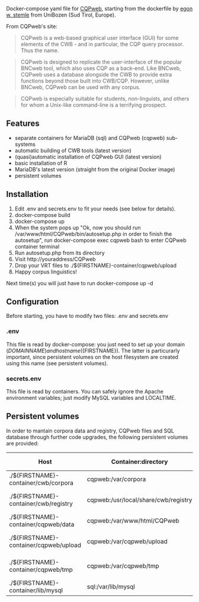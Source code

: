 Docker-compose yaml file for [CQPweb](http://cwb.sourceforge.net/cqpweb.php), starting from the dockerfile by [egon w. stemle](https://gitlab.inf.unibz.it/commul/docker/teitok) from UniBozen (Sud Tirol, Europe).

From CQPweb's site: 
>CQPweb is a web-based graphical user interface (GUI) for some elements of the CWB - and in particular, the CQP query processor. Thus the name.

>CQPweb is designed to replicate the user-interface of the popular BNCweb tool, which also uses CQP as a back-end. Like BNCweb, CQPweb uses a database alongside the CWB to provide extra functions beyond those built into CWB/CQP. However, unlike BNCweb, CQPweb can be used with any corpus.

>CQPweb is especially suitable for students, non-linguists, and others for whom a Unix-like command-line is a terrifying prospect.

## Features
- separate containers for MariaDB (sql) and CQPweb (cqpweb) sub-systems
- automatic building of CWB tools (latest version)
- (quasi)automatic installation of CQPweb GUI (latest version)
- basic installation of R
- MariaDB's latest version (straight from the original Docker image)
- persistent volumes

## Installation
1. Edit .env and secrets.env to fit your needs (see below for details).
2. docker-compose build
3. docker-compose up
4. When the system pops up "Ok, now you should run /var/www/html/CQPweb/bin/autosetup.php in order to finish the autosetup", run docker-compose exec cqpweb bash to enter CQPweb container terminal
5. Run autosetup.php from its directory
6. Visit http://youraddress/CQPweb
7. Drop your VRT files to ./${FIRSTNAME}-container/cqpweb/upload
8. Happy corpus linguistics!

Next time(s) you will just have to run docker-compose up -d 

## Configuration
Before starting, you have to modify two files: .env and secrets.env

### .env
This file is read by docker-compose: you just need to set up your domain (${DOMAINNAME}) and host name (${FIRSTNAME}). The latter is particurarly important, since persistent volumes on the host filesystem are created using this name (see persistent volumes).

### secrets.env
This file is read by containers. You can safely ignore the Apache environment variables; just modify MySQL variables and LOCALTIME.

## Persistent volumes
In order to mantain corpora data and registry, CQPweb files and SQL database through further code upgrades, the following persistent volumes are provided:

| Host | Container:directory | Description & Usage |
| ------ | ----- | ------------------- |
| ./${FIRSTNAME}-container/cwb/corpora | cqpweb:/var/corpora | corpora data |
| ./${FIRSTNAME}-container/cwb/registry | cqpweb:/usr/local/share/cwb/registry | corpora registry files |
| ./${FIRSTNAME}-container/cqpweb/data | cqpweb:/var/www/html/CQPweb | CQPweb data files |
| ./${FIRSTNAME}-container/cqpweb/upload | cqpweb:/var/cqpweb/upload | CQPweb upload directory |
| ./${FIRSTNAME}-container/cqpweb/tmp | cqpweb:/var/cqpweb/tmp| CQPweb temporary directory |
| ./${FIRSTNAME}-container/lib/mysql | sql:/var/lib/mysql| MariaDB data |




